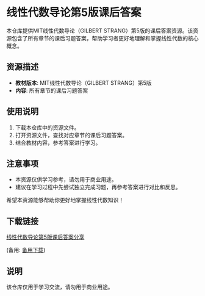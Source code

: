 # 线性代数导论第5版课后答案

本仓库提供MIT线性代数导论（GILBERT STRANG）第5版的课后答案资源。该资源包含了所有章节的课后习题答案，帮助学习者更好地理解和掌握线性代数的核心概念。

## 资源描述

- **教材版本**: MIT线性代数导论（GILBERT STRANG）第5版
- **内容**: 所有章节的课后习题答案

## 使用说明

1. 下载本仓库中的资源文件。
2. 打开资源文件，查找对应章节的课后习题答案。
3. 结合教材内容，参考答案进行学习。

## 注意事项

- 本资源仅供学习参考，请勿用于商业用途。
- 建议在学习过程中先尝试独立完成习题，再参考答案进行对比和反思。

希望本资源能够帮助你更好地掌握线性代数知识！

## 下载链接
[线性代数导论第5版课后答案分享](https://pan.quark.cn/s/66c6f97570b9) 

(备用: [备用下载](https://pan.baidu.com/s/12fc7LC8iC0zxyKEsXWOCvw?pwd=1234))

## 说明

该仓库仅用于学习交流，请勿用于商业用途。

